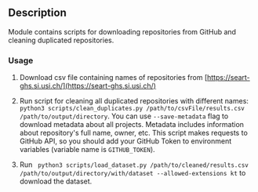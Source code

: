 ## Description

Module contains scripts for downloading repositories from GitHub and cleaning duplicated repositories.

### Usage

1. Download csv file containing names of repositories from [https://seart-ghs.si.usi.ch/](https://seart-ghs.si.usi.ch/)
   
2. Run script for cleaning all duplicated repositories with different names: ``` python3 scripts/clean_duplicates.py /path/to/csvFile/results.csv /path/to/output/directory```. 
   You can use ```--save-metadata``` flag to download metadata about all projects. Metadata includes information about repository's full name, owner, etc.
   This script makes requests to GitHub API, so you should add your GitHub Token to environment variables (variable name is ```GITHUB_TOKEN```).

3. Run ``` python3 scripts/load_dataset.py /path/to/cleaned/results.csv /path/to/output/directory/with/dataset --allowed-extensions kt``` 
   to download the dataset.
